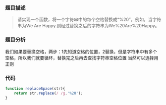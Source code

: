 ### 题目描述
> 请实现一个函数，将一个字符串中的每个空格替换成“%20”。例如，当字符串为We Are Happy.则经过替换之后的字符串为We%20Are%20Happy。

### 题目分析
我们如果要替换空格，两步：1先知道空格的位置，2替换，但是字符串中有多个空格，所以我们就要循环，替换完之后再去查找字符串空格位置
当然可以选择用正则

### 代码
```javascript
function replaceSpace(str){
	return str.replace(/ /g,'%20');
}
```

